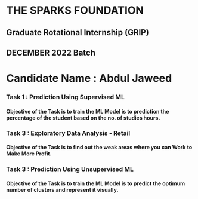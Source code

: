 # THE SPARKS FOUNDATION
## Graduate Rotational Internship (GRIP)
## DECEMBER 2022 Batch
# Candidate Name : Abdul Jaweed

### Task 1 : Prediction Using Supervised ML 

#### Objective of the Task is to train the ML Model is to prediction the percentage of the student based on the no. of studies hours.

### Task 3 : Exploratory Data Analysis - Retail  

#### Objective of the Task is to find out the weak areas where you can Work to Make More Profit.


### Task 3 : Prediction Using Unsupervised ML 

#### Objective of the Task is to train the ML Model is to predict the optimum number of clusters and represent it visually.